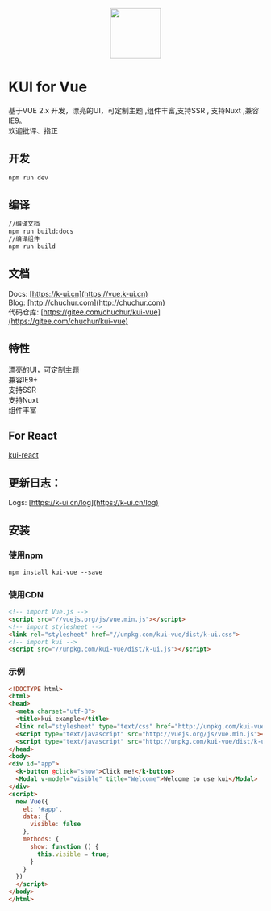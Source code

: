 <p align="center">
    <a href="https://k-ui.cn">
        <img width="100" src="https://chuchur.com/kui/vue/logo.svg">
    </a>
</p>

# KUI for Vue   

基于VUE 2.x 开发，漂亮的UI，可定制主题 ,组件丰富,支持SSR , 支持Nuxt ,兼容IE9。  
欢迎批评、指正    

## 开发   
```xml
npm run dev
```

## 编译   
```xml
//编译文档
npm run build:docs
//编译组件
npm run build
```

## 文档
Docs:  [https://k-ui.cn](https://vue.k-ui.cn)   
Blog:  [http://chuchur.com](http://chuchur.com)   
代码仓库: [https://gitee.com/chuchur/kui-vue](https://gitee.com/chuchur/kui-vue)
## 特性   
漂亮的UI，可定制主题   
兼容IE9+   
支持SSR   
支持Nuxt   
组件丰富   

## For React
[kui-react](https://react.k-ui.cn)

## 更新日志：

Logs: [https://k-ui.cn/log](https://k-ui.cn/log)

## 安装   

### 使用npm
```xml
npm install kui-vue --save
```

### 使用CDN   
```html
<!-- import Vue.js -->
<script src="//vuejs.org/js/vue.min.js"></script>
<!-- import stylesheet -->
<link rel="stylesheet" href="//unpkg.com/kui-vue/dist/k-ui.css">
<!-- import kui -->
<script src="//unpkg.com/kui-vue/dist/k-ui.js"></script>
```

### 示例

```html
<!DOCTYPE html>
<html>
<head>
  <meta charset="utf-8">
  <title>kui example</title>
  <link rel="stylesheet" type="text/css" href="http://unpkg.com/kui-vue/dist/k-ui.css">
  <script type="text/javascript" src="http://vuejs.org/js/vue.min.js"></script>
  <script type="text/javascript" src="http://unpkg.com/kui-vue/dist/k-ui.js"></script>
</head>
<body>
<div id="app">
  <k-button @click="show">Click me!</k-button>
  <Modal v-model="visible" title="Welcome">Welcome to use kui</Modal>
</div>
<script>
  new Vue({
    el: '#app',
    data: {
      visible: false
    },
    methods: {
      show: function () {
        this.visible = true;
      }
    }
  })
  </script>
</body>
</html>
```
